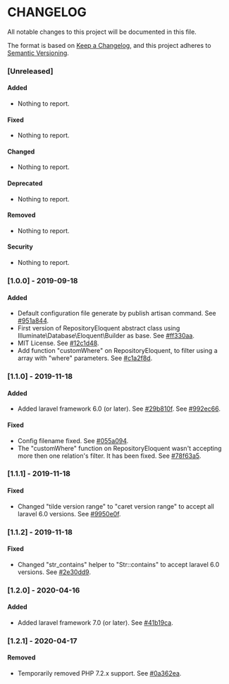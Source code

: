 CHANGELOG
=========
All notable changes to this project will be documented in this file.

The format is based on [Keep a Changelog](https://keepachangelog.com/en/1.0.0/),
and this project adheres to [Semantic Versioning](https://semver.org/spec/v2.0.0.html).

### [Unreleased]
#### Added
- Nothing to report.
  
#### Fixed
- Nothing to report.

#### Changed
- Nothing to report.

#### Deprecated
- Nothing to report.

#### Removed
- Nothing to report.

#### Security
- Nothing to report.

### [1.0.0] - 2019-09-18
#### Added
- Default configuration file generate by publish artisan command.
  See [#951a844](https://github.com/tbitencourt/laravel-repository-eloquent/commit/951a8445b018ef54b46b34f4bb316e840e92971c).
- First version of RepositoryEloquent abstract class using Illuminate\Database\Eloquent\Builder as base.
  See [#ff330aa](https://github.com/tbitencourt/laravel-repository-eloquent/commit/ff330aac6f189ae7cacd27d748f3409209bbf8c7).
- MIT License.
  See [#12c1d48](https://github.com/tbitencourt/laravel-repository-eloquent/commit/12c1d48ed736a5e830778530d9e6a408b6397550).
- Add function "customWhere" on RepositoryEloquent, to filter using a array with "where" parameters.
  See [#c1a2f8d](https://github.com/tbitencourt/laravel-repository-eloquent/commit/c1a2f8d3dcf729acdaf92a94440a4f2a9f4efd0e).

### [1.1.0] - 2019-11-18
#### Added
- Added laravel framework 6.0 (or later).
  See [#29b810f](https://github.com/tbitencourt/laravel-repository-eloquent/commit/29b810fadd3a1b59372080dc346ba68c8736f509).
  See [#992ec66](https://github.com/tbitencourt/laravel-repository-eloquent/commit/992ec66b4c78864e7bf73b345440cb6b8101a6ea).

#### Fixed
- Config filename fixed.
  See [#055a094](https://github.com/tbitencourt/laravel-repository-eloquent/commit/055a0941f35cd9a3b1ff79e5351d33ed1e5eba06).
- The "customWhere" function on RepositoryEloquent wasn't accepting more then one relation's filter. It has been fixed.
  See [#78f63a5](https://github.com/tbitencourt/laravel-repository-eloquent/commit/78f63a55f4d87c12579afdd7f631cd14c48cc016).

### [1.1.1] - 2019-11-18
#### Fixed
- Changed "tilde version range" to "caret version range" to accept all laravel 6.0 versions.
  See [#9950e0f](https://github.com/tbitencourt/laravel-repository-eloquent/commit/9950e0f53fb5070985615bd1bfd854e2e0d1830d).

### [1.1.2] - 2019-11-18
#### Fixed
- Changed "str_contains" helper to "Str::contains" to accept laravel 6.0 versions.
  See [#2e30dd9](https://github.com/tbitencourt/laravel-repository-eloquent/commit/2e30dd982d7dab3d05cc7e6335fd184d3f67386c).

### [1.2.0] - 2020-04-16
#### Added
- Added laravel framework 7.0 (or later).
  See [#41b19ca](https://github.com/tbitencourt/laravel-repository-eloquent/commit/41b19ca79f50fb2973656e1f618f4dc131081910).

### [1.2.1] - 2020-04-17
#### Removed
- Temporarily removed PHP 7.2.x support.
  See [#0a362ea](https://github.com/tbitencourt/laravel-repository-eloquent/commit/0a362ea9fcb07eb40d7fb0b2278fccc6c26a0c13).
